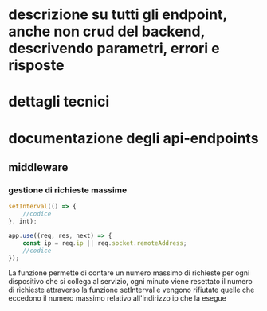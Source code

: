 # descrizione su tutti gli endpoint, anche non crud del backend, descrivendo parametri, errori e risposte
# dettagli tecnici

# documentazione degli api-endpoints

## middleware

### gestione di richieste massime
```js 
setInterval(() => {
    //codice
}, int);

app.use((req, res, next) => {
    const ip = req.ip || req.socket.remoteAddress;
    //codice
});

```
La funzione permette di contare un numero massimo di richieste per ogni dispositivo che si collega al servizio, ogni minuto
viene resettato il numero di richieste attraverso la funzione setInterval e vengono rifiutate quelle che eccedono il numero
massimo relativo all'indirizzo ip che la esegue

